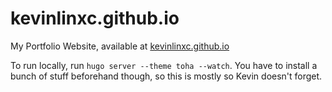 # kevinlinxc.github.io
My Portfolio Website, available at [kevinlinxc.github.io](kevinlinxc.github.io)

To run locally, run 
`hugo server --theme toha --watch`. 
You have to install a bunch of stuff beforehand though, so this is mostly so Kevin doesn't forget.
